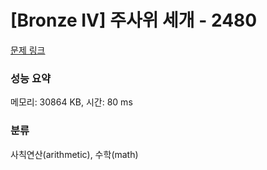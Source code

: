 # [Bronze IV] 주사위 세개 - 2480 

[문제 링크](https://www.acmicpc.net/problem/2480) 

### 성능 요약

메모리: 30864 KB, 시간: 80 ms

### 분류

사칙연산(arithmetic), 수학(math)

